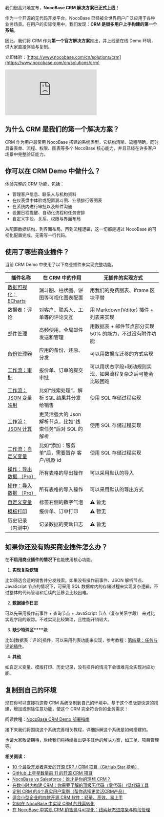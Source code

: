 我们很高兴地宣布，**NocoBase CRM  解决方案已正式上线**！

作为一个开源的无代码开发平台，NocoBase 已经被全世界用户广泛应用于各种业务场景。在用户的实际使用中，我们发现：**CRM 是很多用户上手构建的第一个系统**。

因此，我们将 CRM 作为**第一个官方解决方案**推出，并上线至在线 Demo 环境，供大家直接体验与复制。

立即体验：[https://www.nocobase.com/cn/solutions/crm](https://www.nocobase.com/cn/solutions/crm)

<iframe src="https://player.bilibili.com/player.html?isOutside=true&aid=114857223390547&bvid=BV1hJuHzHEg9&cid=31055940933&p=1" scrolling="no" border="0" frameborder="no" framespacing="0" allowfullscreen="true"></iframe>

## 为什么 CRM 是我们的第一个解决方案？

CRM 作为用户最常用 NocoBase 搭建的系统类型，它结构清晰、流程明确，同时具备表单、流程、权限、图表等多个 NocoBase 核心能力，并且已经在许多客户场景中完整验证能力。

## 你可以在 CRM Demo 中做什么？

体验完整的 CRM 功能，包括：

* 管理客户信息、联系人与机构资料
* 在仪表盘中体验或配置漏斗图、业绩排行等图表
* 在系统内进行审批以及邮件沟通
* 设置日程提醒、自动化流程和任务安排
* 自定义字段、关系、权限与界面布局

从配置数据结构，到界面布局，再到流程逻辑，这一切都是通过 NocoBase 的可视化配置完成，无需写一行代码。

## 使用了哪些商业插件？

当前 CRM Demo 中使用了以下商业插件来实现完整功能。


| 插件名称                                                                                            | 在 CRM 中的作用                                             | 无插件的实现方式                                            |
| --------------------------------------------------------------------------------------------------- | ----------------------------------------------------------- | ----------------------------------------------------------- |
| [数据可视化：ECharts](https://docs-cn.nocobase.com/handbook/data-visualization-echarts)             | 漏斗图、柱状图、饼图等可视化图表配置                        | 用我们的免费图表、iframe 区块平替                           |
| 数据表：评论                                                                                        | 对客户、联系人、工单等的评论交互                            | 用 Markdown(Vditor) 插件 + 列表来实现                       |
| [邮件管理](https://docs-cn.nocobase.com/handbook/email-manager/usage-admin)                         | 高频使用，全局邮件发送和管理                                | 用数据表 + 邮件节点部分实现 50% 的能力，不过没有附件功能    |
| [备份管理器](https://docs-cn.nocobase.com/handbook/backups)                                         | 应用的备份、还原、分发                                      | 可以用数据库迁移的方式实现                                  |
| [工作流：审批](https://docs-cn.nocobase.com/handbook/workflow/triggers/approval)                    | 报价单、订单的提交审批                                      | 可以用状态字段+联动规则实现，如果流程复杂之后可能会比较困难 |
| [工作流：JSON 变量映射](https://docs-cn.nocobase.com/handbook/workflow/nodes/json-variable-mapping) | 比如“线索处理”，解析 SQL 结果并分发给销售                 | 使用 SQL 存储过程实现                                       |
| [工作流：JSON 计算](https://docs-cn.nocobase.com/handbook/workflow/nodes/json-query)                | 更灵活强大的 Json 解析节点，比如“线索任务”后对 SQL 的解析 | 使用 SQL 存储过程实现                                       |
| [工作流：自定义变量](https://docs-cn.nocobase.com/handbook/workflow/nodes/variable)                 | 比如“添加：服务单”后，需要暂存 客户/机器 id               | 使用 SQL 存储过程实现                                       |
| [操作：导出数据 （Pro）](https://docs-cn.nocobase.com/handbook/action-export-pro)                   | 所有表格的导出操作                                          | 可以采用默认的导入                                          |
| [操作：导入数据 （Pro）](https://docs-cn.nocobase.com/handbook/action-import-pro)                   | 所有表格的导入操作                                          | 可以采用默认的导出方式                                      |
| [自定义变量](https://docs-cn.nocobase.com/handbook/custom-variables)                                | 标签右侧的数字气泡                                          | ⚠️ 暂无                                                   |
| [模板打印](https://docs-cn.nocobase.com/handbook/action-template-print)                             | 报价单、订单打印                                            | ⚠️ 暂无                                                   |
| 历史记录（内测中）                                                                                  | 记录数据的变动日志                                          | ⚠️ 暂无                                                   |

## 如果你还没有购买商业插件怎么办？

在**不启用商业插件的情况下**也能使用核心功能。

1. **实现复杂逻辑**

比如筛选合适的销售并分发线索。如果没有操作前事件、JSON 解析节点、JavaScript 节点的情况下，可采用 SQL 数据库内的存储过程来实现复杂逻辑，不过整体的代码管理和后续的迁移会比较困难。

2. **数据操作日志**

可以先采用操作前事件 + 查询节点 + JavaScript 节点（复杂关系字段） 来对比实现字段的跟踪。不过实现比较繁琐，且性能开销较大。

3. **缺少特殊区****块**

比如[数据表：评论]插件，可以采用列表功能来实现，参考教程：[第四章：任务与评论插件](https://www.nocobase.com/cn/tutorials/task-tutorial-plugin-use#422-%E6%96%B9%E6%B3%95%E4%BA%8C%E8%87%AA%E5%AE%9A%E4%B9%89%E8%AF%84%E8%AE%BA%E8%A1%A8)。

4. **其他**

如自定义变量、模版打印、历史记录，没有插件的情况下会很难完全实现对应功能。

## 复制到自己的环境

现在你可以直接将这套 CRM 系统复制到自己的环境中。基于这个模版更快速的搭建，增加或删除任意功能，使这个 CRM 完全符合你的业务需求！

阅读教程：[NocoBase CRM Demo 部署指南](https://www.nocobase.com/cn/tutorials/nocobase-crm-demo-deployment-guide)

接下来我们将围绕这个系统完善相关教程，详细拆解这个系统是如何搭建的。

也请大家敬请期待，后续我们将持续推出更多其他的解决方案，如工单、项目管理等。

**相关阅读：**

* [10 个最受开发者喜爱的开源 ERP / CRM 项目（GitHub Star 榜单）](https://www.nocobase.com/cn/blog/top-10-most-starred-open-source-erp-and-crm-on-github)
* [GitHub 上星星数量前 11 的开源 CRM 项目](https://www.nocobase.com/cn/blog/github-open-source-crm-projects)
* [NocoBase vs Salesforce：谁才是你的理想 CRM？](https://www.nocobase.com/cn/blog/nocobase-vs-salesforce)
* [在数小时内构建 CRM：你需要了解的顶级无代码（零代码）/低代码工具](https://www.nocobase.com/cn/blog/low-code-no-code-crm-builder)
* [定制 CRM 的4个真实用户案例（帮你选择更灵活CRM产品）](https://www.nocobase.com/cn/blog/custom-crm-case-studies)
* [适合小型企业的四款开源 CRM 软件：轻量、高效、易上手](https://www.nocobase.com/cn/blog/the-best-4-crm-software-for-small-businesses)
* [如何在 NocoBase 中实现 CRM 的线索转化](https://www.nocobase.com/cn/tutorials/how-to-implement-lead-conversion-in-nocobase)
* [在 NocoBase 中实现 CRM 销售漏斗可视化：线索状态进度条与阶段管理](https://www.nocobase.com/cn/tutorials/nocobase-crm-sales-pipeline-visualization-lead-status-progress-bar)
